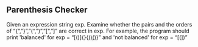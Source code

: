 ## Parenthesis Checker

Given an expression string exp. Examine whether the pairs and the orders of “{“,”}”,”(“,”)”,”[“,”]” are correct in exp.
For example, the program should print 'balanced' for exp = “[()]{}{[()()]()}” and 'not balanced' for exp = “[(])”